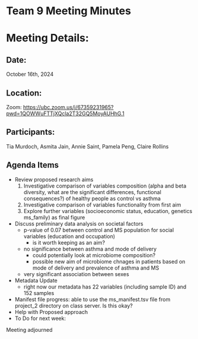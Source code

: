 # Team 9 Meeting Minutes 
# Meeting Details:
## Date: 
October 16th, 2024

## Location:
Zoom: https://ubc.zoom.us/j/67359231965?pwd=1QOWWuFTTjXQcla2T32GQ5MoyAUHhG.1

## Participants:
Tia Murdoch, Asmita Jain, Annie Saint, Pamela Peng, Claire Rollins

## Agenda Items
- Review proposed research aims
    1. Investigative comparison of variables composition (alpha and beta diversity, what are the significant differences, functional consequences?) of healthy people as control vs asthma
    2. Investigative comparison of variables functionality from first aim
    3. Explore further variables (socioeconomic status, education, genetics ms_family) as final figure
- Discuss preliminary data analysis on societal factors 
    - p-value of 0.07 between control and MS population for social variables (education and occupation)
        - is it worth keeping as an aim?
    - no significance between asthma and mode of delivery 
        - could potentially look at microbiome composition?
        - possible new aim of microbiome chnages in patients based on mode of delivery and prevalence of asthma and MS
    - very significant association between sexes 
- Metadata Update 
    - right now our metadata has 22 variables (including sample ID) and 152 samples 
- Manifest file progress: able to use the ms_manifest.tsv file from project_2 directory on class server. Is this okay?
- Help with Proposed approach 
- To Do for next week:
      
Meeting adjourned 
